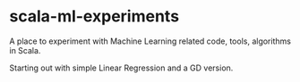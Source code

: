 # scala-ml-experiments
A place to experiment with Machine Learning related code, tools, algorithms in Scala.

Starting out with simple Linear Regression and a GD version.  

